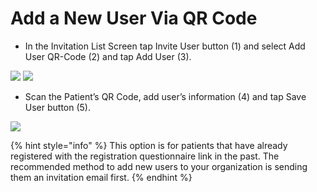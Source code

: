 # Add a New User Via QR Code

- In the Invitation List Screen tap Invite User button (1) and select Add User QR-Code (2) and tap Add User (3).

![](https://user-images.githubusercontent.com/105650529/170710924-d008b9d0-cd82-42eb-8047-bf0f16858937.jpg)
![](https://user-images.githubusercontent.com/105650529/170711834-ca4b6c2d-912c-4185-9f43-d6055a735537.jpg)

- Scan the Patient’s QR Code, add user’s information (4) and tap Save User button (5).

![](https://user-images.githubusercontent.com/105650529/170711848-814b2e13-eaba-41f6-9359-9db661889f4b.jpg)

{% hint style="info" %} This option is for patients that have already registered with the registration questionnaire link in the past. The recommended method 
to add new users to your organization is sending them an invitation email first. {% endhint %}
